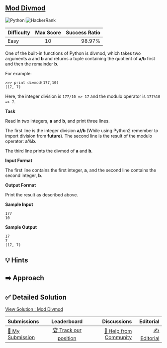 ## [Mod Divmod](https://www.hackerrank.com/challenges/python-mod-divmod)

![Python](https://img.shields.io/badge/python-3670A0?style=for-the-badge&logo=python&logoColor=ffdd54) ![HackerRank](https://img.shields.io/badge/-Hackerrank-2EC866?style=for-the-badge&logo=HackerRank&logoColor=white)

| Difficulty | Max Score | Success Ratio |
| :--------- | :-------: | ------------: |
| Easy       |    10     |        98.97% |

One of the built-in functions of Python is divmod, which takes two arguments **a** and **b** and returns a tuple containing the quotient of **a/b** first and then the remainder **b**.


For example: 



```
>>> print divmod(177,10)
(17, 7)

```

Here, the integer division is `177/10 => 17` and the modulo operator is `177%10 => 7`.


**Task**   

Read in two integers, **a** and **b**, and print three lines.

The first line is the integer division **a//b** (While using Python2 remember to import division from __future__).
The second line is the result of the modulo operator: **a%b**.  

The third line prints the divmod of **a** and **b**. 


**Input Format**   

The first line contains the first integer, **a**, and the second line contains the second integer, **b**.


**Output Format**   

Print the result as described above. 


**Sample Input** 



```
177
10

```

**Sample Output** 



```
17
7
(17, 7)

```

## 💡 Hints 

## ➡️ Approach 

## ✅ Detailed Solution
[View Solution : Mod Divmod](./mod_divmod.py)

| Submissions                                                                            |                                         Leaderboard                                         |                                                                            Discussions |                                                                        Editorial |
| :------------------------------------------------------------------------------------- | :-----------------------------------------------------------------------------------------: | -------------------------------------------------------------------------------------: | -------------------------------------------------------------------------------: |
| [📝 My Submission](https://www.hackerrank.com/challenges/python-mod-divmod/submissions) | [🏆 Track our position](https://www.hackerrank.com/challenges/python-mod-divmod/leaderboard) | [🤔 Help from Community](https://www.hackerrank.com/challenges/python-mod-divmod/forum) | [✍️ Editorial](https://www.hackerrank.com/challenges/python-mod-divmod/editorial) |

